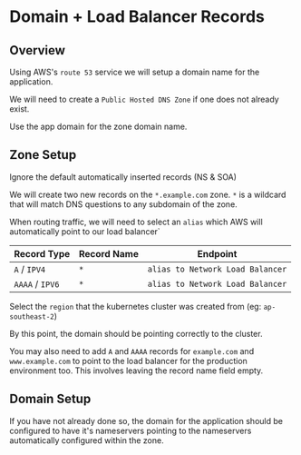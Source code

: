 # Domain + Load Balancer Records

## Overview
Using AWS's `route 53` service we will setup a domain name for the application.

We will need to create a `Public Hosted DNS Zone` if one does not already exist.

Use the app domain for the zone domain name.

## Zone Setup
Ignore the default automatically inserted records (NS & SOA)

We will create two new records on the `*.example.com` zone. `*` is a wildcard that will match DNS questions to any subdomain of the zone.

When routing traffic, we will need to select an `alias` which AWS will automatically point to our load balancer`

|Record Type|Record Name|Endpoint|
|-----------|----------|---------------------|
|`A` / `IPV4`|`*`|`alias to Network Load Balancer`|
|`AAAA` / `IPV6`|`*`|`alias to Network Load Balancer`|

Select the `region` that the kubernetes cluster was created from (eg: `ap-southeast-2`)

By this point, the domain should be pointing correctly to the cluster.

You may also need to add `A` and `AAAA` records for `example.com` and `www.example.com` to point to the load balancer for the production environment too. This involves leaving the record name field empty.

## Domain Setup
If you have not already done so, the domain for the application should be configured to have it's nameservers pointing to the nameservers automatically configured within the zone.